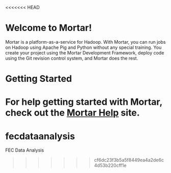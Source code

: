 <<<<<<< HEAD
# Welcome to Mortar!

Mortar is a platform-as-a-service for Hadoop.  With Mortar, you can run jobs on Hadoop using Apache Pig and Python without any special training.  You create your project using the Mortar Development Framework, deploy code using the Git revision control system, and Mortar does the rest.

# Getting Started

For help getting started with Mortar, check out the [Mortar Help](http://help.mortardata.com/) site.
=======
fecdataanalysis
===============

FEC Data Analysis
>>>>>>> cf6dc23f3b5a5f8449ea4a2de6c4d53b220cff1e
